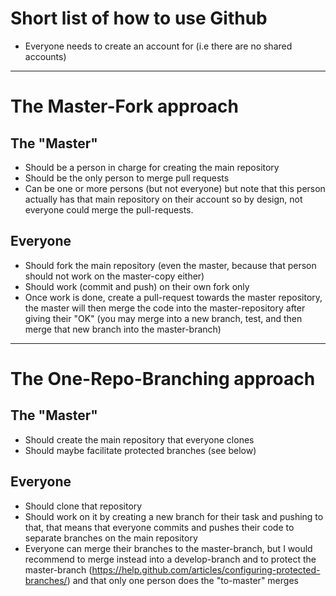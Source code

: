 # Short list of how to use Github
* Everyone needs to create an account for (i.e there are no shared accounts)

---
# The Master-Fork approach

## The "Master"
* Should be a person in charge for creating the main repository
* Should be the only person to merge pull requests
* Can be one or more persons (but not everyone) but note that this person actually has that main repository on their account so by design, not everyone could merge the pull-requests.

## Everyone
* Should fork the main repository (even the master, because that person should not work on the master-copy either)
* Should work (commit and push) on their own fork only
* Once work is done, create a pull-request towards the master repository, the master will then merge the code into the master-repository after giving their "OK" (you may merge into a new branch, test, and then merge that new branch into the master-branch)


---
# The One-Repo-Branching approach

## The "Master"
* Should create the main repository that everyone clones
* Should maybe facilitate protected branches (see below)

## Everyone
* Should clone that repository
* Should work on it by creating a new branch for their task and pushing to that, that means that everyone commits and pushes their code to separate branches on the main repository
* Everyone can merge their branches to the master-branch, but I would recommend to merge instead into a develop-branch and to protect the master-branch (https://help.github.com/articles/configuring-protected-branches/) and that only one person does the "to-master" merges
